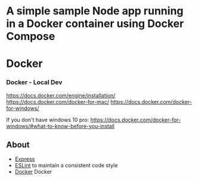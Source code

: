 # A simple sample Node app running in a Docker container using Docker Compose

# Docker

### Docker - Local Dev
https://docs.docker.com/engine/installation/
https://docs.docker.com/docker-for-mac/
https://docs.docker.com/docker-for-windows/

If you don't have windows 10 pro:
https://docs.docker.com/docker-for-windows/#what-to-know-before-you-install

## About

* [Express](http://expressjs.com)
* [ESLint](http://eslint.org) to maintain a consistent code style
* [Docker](https://www.docker.com/) Docker
